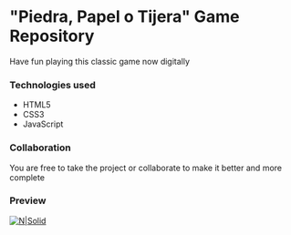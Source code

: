 # "Piedra, Papel o Tijera" Game Repository
Have fun playing this classic game now digitally

### Technologies used
* HTML5
* CSS3
* JavaScript

### Collaboration
You are free to take the project or collaborate to make it better and more complete

### Preview
[![N|Solid](https://repository-images.githubusercontent.com/264963852/14fb3c80-98ea-11ea-99ea-41e198e33dfd)](https://devnaftan.github.io/proyects/piedra-papel-tijera/)